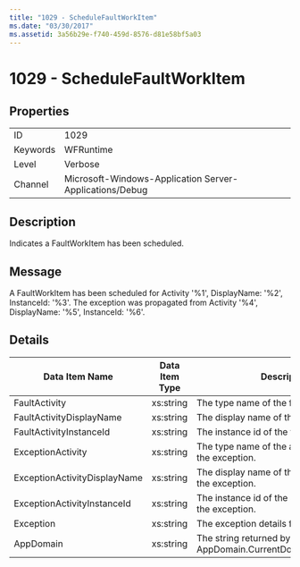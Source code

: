 ```yaml
---
title: "1029 - ScheduleFaultWorkItem"
ms.date: "03/30/2017"
ms.assetid: 3a56b29e-f740-459d-8576-d81e58bf5a03
---
```

# 1029 - ScheduleFaultWorkItem
## Properties  


|||  
|-|-|  
|ID|1029|  
|Keywords|WFRuntime|  
|Level|Verbose|  
|Channel|Microsoft-Windows-Application Server-Applications/Debug|  

## Description  
 Indicates a FaultWorkItem has been scheduled.  

## Message  
 A FaultWorkItem has been scheduled for Activity '%1', DisplayName: '%2', InstanceId: '%3'.  The exception was propagated from Activity '%4', DisplayName: '%5', InstanceId: '%6'.  

## Details  


|        Data Item Name        | Data Item Type |                         Description                          |
|------------------------------|----------------|--------------------------------------------------------------|
|        FaultActivity         |   xs:string    |             The type name of the fault activity.             |
|   FaultActivityDisplayName   |   xs:string    |           The display name of the fault activity.            |
|   FaultActivityInstanceId    |   xs:string    |            The instance id of the fault activity.            |
|      ExceptionActivity       |   xs:string    |   The type name of the activity that threw the exception.    |
| ExceptionActivityDisplayName |   xs:string    |  The display name of the activity that threw the exception.  |
| ExceptionActivityInstanceId  |   xs:string    |  The instance id of the activity that threw the exception.   |
|          Exception           |   xs:string    |           The exception details for the exception            |
|          AppDomain           |   xs:string    | The string returned by AppDomain.CurrentDomain.FriendlyName. |

